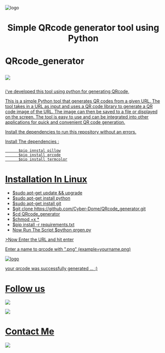 ![logo](https://blogger.googleusercontent.com/img/b/R29vZ2xl/AVvXsEjZCqh8HxJBuneBEJ8rDIsWvfIAGJzgG0shydnuxao71jV0QR2qcMoYLaJ96l18VfV2Fb_NT6YFTMK2_0nIIYJb-pA7MkZ80eBvWal1pxIPAKtD5MifJxqk1kYbBnF-McvnBtkoXt8e5sqjikFZtCvHUz1ZUkUaBYtBampg6B5ry-81mZio9AztBx_0/s16000/cyberdome%20(5).png)
<h1 align="center">Simple QRcode generator tool using Python</h1>
<h1 align="left"> QRcode_generator <p align="left"> <a href="https://www.python.org/" target="blank"><img src="https://img.shields.io/badge/python-3670A0?style=for-the-badge&logo=python&logoColor=ffdd54" </a> </p></h1>
i've developed this tool using python for generating QRcode,
<p>This is a simple Python tool that generates QR codes from a given URL. The tool takes in a URL as input and uses a QR code library to generate a QR code image of the URL. The image can then be saved to a file or displayed on the screen. The tool is easy to use and can be integrated into other applications for quick and convenient QR code generation.</p>

Install the dependencies to run this repository without an errors.

Install The dependencies :

          $pip innstal pillow
          $pip install qrcode
          $pip install termcolor
          
         
<h1 align="left">Installation In Linux</h1>

<ul>
  <li>$sudo apt-get update && upgrade</li>
  <li>$sudo apt-get install python</li>
  <li>$sudo apt-get install git</li>
  <li>$git clone https://github.com/Cyber-Dome/QRcode_generator.git</li>
  <li>$cd QRcode_generator</li>
  <li>$chmod +x *</li>
  <li>$pip install -r requirements.txt</li>
  <li>Now Run The Script $python qrgen.py</li>
</ul>

<p>>Now Enter the URL and hit enter </p>
<p>Enter a name to qrcode with ".png" (example=yourname.png)</p>

![logo](https://blogger.googleusercontent.com/img/b/R29vZ2xl/AVvXsEjhm6__RSYzy3oUF90Ke92R96WsOFzIU_URDmEAQ6L3cKmKvFs2Abqc2BcCwM3EFbQX6SlBgmdAdVNm7sOb3q-vE0SXwUI4NCIh_VxIh9aZqKDGNrO6yuR4oz7XtGMtyibZ01fvO5ApeS_N1bOcALio46Hez7z4rzSnR9NWZtsRdxz2EBbyUoFq8L7I/w640-h376/Untitled%20design%20(1).png)
<p>your qrcode was successfully generated ... :)</p>        
  <h1 align="left">Follow us</h1>        
 <p align="left"> <a href="https://www.blogger.com/follow.g?blogID=717805508540449521" target="blank"><img src="https://img.shields.io/badge/Blogger-FF5722?style=for-the-badge&logo=blogger&logoColor=white" </a> </p>          
  <p align="left"> <a href="https://www.youtube.com/@CyberDomeYT/videos" target="blank"><img src="https://img.shields.io/badge/YouTube-FF0000?style=for-the-badge&logo=youtube&logoColor=white" </a> </p>         
    
 <h1 allign="left">Contact Me</h1>
  <p align="left"> <a href="probotprob@gmail.com" target="blank"><img src="https://img.shields.io/badge/Gmail-D14836?style=for-the-badge&logo=gmail&logoColor=white" </a> </p>  

 

